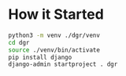 # How it Started
```bash
python3 -m venv ./dgr/venv
cd dgr
source ./venv/bin/activate
pip install django
django-admin startproject . dgr
```
